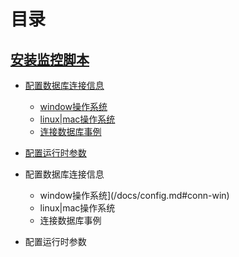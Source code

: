 # 目录
## [安装监控脚本](/docs/config.md)
- [配置数据库连接信息](/docs/config.md#connection)
  - [window操作系统](/docs/config.md#conn-win)
  - [linux|mac操作系统](/docs/config.md#conn-mac)
  - [连接数据库事例](/docs/config.md#conn-example)
- [配置运行时参数](/docs/config.md#runtime)

- 配置数据库连接信息
  - window操作系统](/docs/config.md#conn-win)
  - linux|mac操作系统
  - 连接数据库事例
- 配置运行时参数
